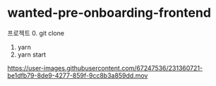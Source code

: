 # wanted-pre-onboarding-frontend

프로젝트 
0. git clone
1. yarn
2. yarn start



https://user-images.githubusercontent.com/67247536/231360721-be1dfb79-8de9-4277-859f-9cc8b3a859dd.mov

